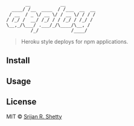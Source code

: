 ```
       __           __
  ____/ /__  ____  / /___  __  __
 / __  / _ \/ __ \/ / __ \/ / / /
/ /_/ /  __/ /_/ / / /_/ / /_/ /
\__,_/\___/ .___/_/\____/\__, /
         /_/            /____/
```

> Heroku style deploys for npm applications.

Install
-------


Usage
------

License
-------

MIT © [Srijan R. Shetty](https://srijanshetty.in)
